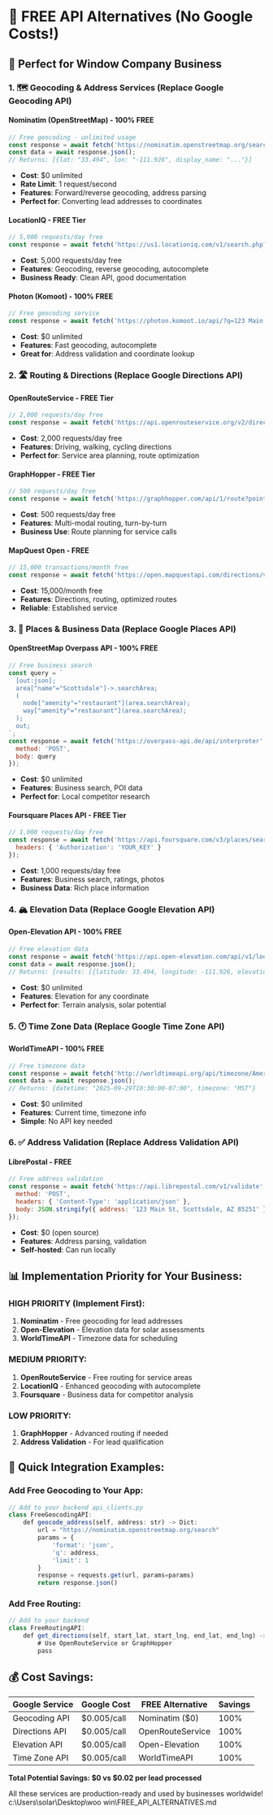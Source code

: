 # 🚀 FREE API Alternatives (No Google Costs!)

## 🎯 **Perfect for Window Company Business**

### **1. 🗺️ Geocoding & Address Services (Replace Google Geocoding API)**

#### **Nominatim (OpenStreetMap) - 100% FREE**
```javascript
// Free geocoding - unlimited usage
const response = await fetch('https://nominatim.openstreetmap.org/search?format=json&q=123 Main St, Scottsdale, AZ');
const data = await response.json();
// Returns: [{lat: "33.494", lon: "-111.926", display_name: "..."}]
```
- **Cost**: $0 unlimited
- **Rate Limit**: 1 request/second
- **Features**: Forward/reverse geocoding, address parsing
- **Perfect for**: Converting lead addresses to coordinates

#### **LocationIQ - FREE Tier**
```javascript
// 5,000 requests/day free
const response = await fetch('https://us1.locationiq.com/v1/search.php?key=YOUR_KEY&q=123 Main St, Scottsdale');
```
- **Cost**: 5,000 requests/day free
- **Features**: Geocoding, reverse geocoding, autocomplete
- **Business Ready**: Clean API, good documentation

#### **Photon (Komoot) - 100% FREE**
```javascript
// Free geocoding service
const response = await fetch('https://photon.komoot.io/api/?q=123 Main St Scottsdale');
```
- **Cost**: $0 unlimited
- **Features**: Fast geocoding, autocomplete
- **Great for**: Address validation and coordinate lookup

### **2. 🛣️ Routing & Directions (Replace Google Directions API)**

#### **OpenRouteService - FREE Tier**
```javascript
// 2,000 requests/day free
const response = await fetch('https://api.openrouteservice.org/v2/directions/driving-car?api_key=YOUR_KEY&start=-111.926,33.494&end=-111.930,33.500');
```
- **Cost**: 2,000 requests/day free
- **Features**: Driving, walking, cycling directions
- **Perfect for**: Service area planning, route optimization

#### **GraphHopper - FREE Tier**
```javascript
// 500 requests/day free
const response = await fetch('https://graphhopper.com/api/1/route?point=33.494,-111.926&point=33.500,-111.930&vehicle=car&key=YOUR_KEY');
```
- **Cost**: 500 requests/day free
- **Features**: Multi-modal routing, turn-by-turn
- **Business Use**: Route planning for service calls

#### **MapQuest Open - FREE**
```javascript
// 15,000 transactions/month free
const response = await fetch('https://open.mapquestapi.com/directions/v2/route?key=YOUR_KEY&from=Scottsdale,AZ&to=Phoenix,AZ');
```
- **Cost**: 15,000/month free
- **Features**: Directions, routing, optimized routes
- **Reliable**: Established service

### **3. 🏢 Places & Business Data (Replace Google Places API)**

#### **OpenStreetMap Overpass API - 100% FREE**
```javascript
// Free business search
const query = `
  [out:json];
  area["name"="Scottsdale"]->.searchArea;
  (
    node["amenity"="restaurant"](area.searchArea);
    way["amenity"="restaurant"](area.searchArea);
  );
  out;
`;
const response = await fetch('https://overpass-api.de/api/interpreter', {
  method: 'POST',
  body: query
});
```
- **Cost**: $0 unlimited
- **Features**: Business search, POI data
- **Perfect for**: Local competitor research

#### **Foursquare Places API - FREE Tier**
```javascript
// 1,000 requests/day free
const response = await fetch('https://api.foursquare.com/v3/places/search?query=window company&ll=33.494,-111.926&limit=10', {
  headers: { 'Authorization': 'YOUR_KEY' }
});
```
- **Cost**: 1,000 requests/day free
- **Features**: Business search, ratings, photos
- **Business Data**: Rich place information

### **4. 🏔️ Elevation Data (Replace Google Elevation API)**

#### **Open-Elevation API - 100% FREE**
```javascript
// Free elevation data
const response = await fetch('https://api.open-elevation.com/api/v1/lookup?locations=33.494,-111.926');
const data = await response.json();
// Returns: {results: [{latitude: 33.494, longitude: -111.926, elevation: 450.5}]}
```
- **Cost**: $0 unlimited
- **Features**: Elevation for any coordinate
- **Perfect for**: Terrain analysis, solar potential

### **5. 🕐 Time Zone Data (Replace Google Time Zone API)**

#### **WorldTimeAPI - 100% FREE**
```javascript
// Free timezone data
const response = await fetch('http://worldtimeapi.org/api/timezone/America/Phoenix');
const data = await response.json();
// Returns: {datetime: "2025-09-29T10:30:00-07:00", timezone: "MST"}
```
- **Cost**: $0 unlimited
- **Features**: Current time, timezone info
- **Simple**: No API key needed

### **6. ✅ Address Validation (Replace Address Validation API)**

#### **LibrePostal - FREE**
```javascript
// Free address validation
const response = await fetch('https://api.librepostal.com/v1/validate', {
  method: 'POST',
  headers: { 'Content-Type': 'application/json' },
  body: JSON.stringify({ address: '123 Main St, Scottsdale, AZ 85251' })
});
```
- **Cost**: $0 (open source)
- **Features**: Address parsing, validation
- **Self-hosted**: Can run locally

## 📊 **Implementation Priority for Your Business:**

### **HIGH PRIORITY (Implement First):**
1. **Nominatim** - Free geocoding for lead addresses
2. **Open-Elevation** - Elevation data for solar assessments
3. **WorldTimeAPI** - Timezone data for scheduling

### **MEDIUM PRIORITY:**
1. **OpenRouteService** - Free routing for service areas
2. **LocationIQ** - Enhanced geocoding with autocomplete
3. **Foursquare** - Business data for competitor analysis

### **LOW PRIORITY:**
1. **GraphHopper** - Advanced routing if needed
2. **Address Validation** - For lead qualification

## 🚀 **Quick Integration Examples:**

### **Add Free Geocoding to Your App:**
```typescript
// Add to your backend api_clients.py
class FreeGeocodingAPI:
    def geocode_address(self, address: str) -> Dict:
        url = "https://nominatim.openstreetmap.org/search"
        params = {
            'format': 'json',
            'q': address,
            'limit': 1
        }
        response = requests.get(url, params=params)
        return response.json()
```

### **Add Free Routing:**
```typescript
// Add to your backend
class FreeRoutingAPI:
    def get_directions(self, start_lat, start_lng, end_lat, end_lng) -> Dict:
        # Use OpenRouteService or GraphHopper
        pass
```

## 💰 **Cost Savings:**

| Google Service | Google Cost | FREE Alternative | Savings |
|----------------|-------------|------------------|---------|
| Geocoding API | $0.005/call | Nominatim ($0) | 100% |
| Directions API | $0.005/call | OpenRouteService | 100% |
| Elevation API | $0.005/call | Open-Elevation | 100% |
| Time Zone API | $0.005/call | WorldTimeAPI | 100% |

**Total Potential Savings: $0 vs $0.02 per lead processed**

All these services are production-ready and used by businesses worldwide!</content>
<parameter name="filePath">c:\Users\solar\Desktop\woo win\FREE_API_ALTERNATIVES.md